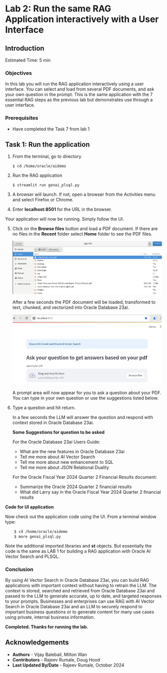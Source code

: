 # Lab 2: Run the same RAG Application interactively with a User Interface

## Introduction

Estimated Time: 5 min

### Objectives

In this lab you will run the RAG application interactively using a user interface. You can select and load from several PDF documents, and ask your own question in the prompt.  This is the same application with the 7 essential RAG steps as the previous lab but demonstrates use through a user interface.

### Prerequisites

* Have completed the Task 7 from lab 1


## Task 1: Run the application

1.  From the terminal, go to directory 

    ```
    $ cd /home/oracle/aidemo
    ```

2.  Run the RAG application

    ```
    $ streamlit run genai_plsql.py
    ```

3. A browser will launch. If not, open a browser from the Activities menu and select Firefox or Chrome.

4. Enter **localhost:8501** for the URL in the browser.
   
Your application will now be running.  Simply follow the UI.

5. Click on the **Browse files** button and load a PDF document.  If there are no files in the **Recent** folder select **Home** folder to see the PDF files.

    ![Select Home folder](images/home.png)
    
    After a few seconds the PDF document will be loaded, transformed to text, chunked, and vectorized into Oracle Database 23ai.

    ![Genai app UI](images/streamlitocigenai.png)

    A prompt area will now appear for you to ask a question about your PDF.  You can type in your own question or use the suggestions listed below. 

6. Type a question and hit return.

    In a few seconds the LLM will answer the question and respond with context stored in Oracle Database 23ai.  

    **Some Suggestions for question to be asked**

    For the Oracle Database 23ai Users Guide:
    - What are the new features in Oracle Database 23ai
    - Tell me more about AI Vector Search
    - Tell me more about new enhancement to SQL
    - Tell me more about JSON Relational Duality

    For the Oracle Fiscal Year 2024 Quarter 2 Financial Results document:
    - Summarize the Oracle 2024 Quarter 2 financial results
    - What did Larry say in the Oracle Fiscal Year 2024 Quarter 2 financial results



**Code for UI application**

Now check out the application code using the UI. From a terminal window type:


```
    $ cd /home/oracle/aidemo
    $ more genai_plsql.py
```

Note the additional imported libraries and **st** objects.
But essentially the code is the same as LAB 1 for building a RAG application with Oracle AI Vector Search and PLSQL.

### Conclusion

By using AI Vector Search in Oracle Database 23ai, you can build RAG applications with important context without having to retrain the LLM.  The context is stored, searched and retrieved from Oracle Database 23ai and passed to the LLM to generate accurate, up to date, and targeted responses to your prompts.  Businesses and enterprises can use RAG with AI Vector Search in Oracle Database 23ai and an LLM to securely respond to important business questions or to generate content for many use cases using private, internal business information.


**Completed. Thanks for running the lab.**

## Acknowledgements
* **Authors** - Vijay Balebail, Milton Wan
* **Contributors** - Rajeev Rumale, Doug Hood
* **Last Updated By/Date** -  Rajeev Rumale, October 2024